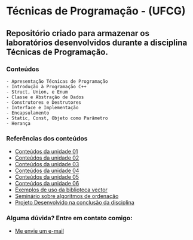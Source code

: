 # Técnicas de Programação - (UFCG)
## Repositório criado para armazenar os laboratórios desenvolvidos durante a disciplina Técnicas de Programação.

### Conteúdos 
```
- Apresentação Técnicas de Programação
- Introdução à Programação C++
- Struct, Union, e Enum
- Classe e Abstração de Dados
- Construtores e Destrutores
- Interface e Implementação
- Encapsulamento
- Static, Const, Objeto como Parâmetro
- Herança
```

### Referências dos conteúdos
- [Conteúdos da unidade 01](https://github.com/Alyssonmach/programas-cpp/tree/master/Unidade%2001)
- [Conteúdos da unidade 02](https://github.com/Alyssonmach/programas-cpp/tree/master/Unidade%2002)
- [Conteúdos da unidade 03](https://github.com/Alyssonmach/programas-cpp/tree/master/Unidade%2003)
- [Conteúdos da unidade 04](https://github.com/Alyssonmach/programas-cpp/tree/master/Unidade%2004)
- [Conteúdos da unidade 05](https://github.com/Alyssonmach/programas-cpp/tree/master/Unidade%2005)
- [Conteúdos da unidade 06](https://github.com/Alyssonmach/programas-cpp/tree/master/Unidade%2006)
- [Exemplos de uso da biblioteca vector](https://github.com/Alyssonmach/programas-cpp/tree/master/Biblioteca%20Vector)
- [Seminário sobre algoritmos de ordenação](https://github.com/Alyssonmach/chaves-de-classificacao)
- [Projeto Desenvolvido na conclusão da disciplina](https://github.com/Alyssonmach/controle-estoque-vendas)

### Alguma dúvida? Entre em contato comigo:
- [Me envie um e-mail](mailto:alysson.barbosa@ee.ufcg.edu.br)
